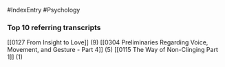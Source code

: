 #IndexEntry #Psychology

### Top 10 referring transcripts
[[0127 From Insight to Love]] (9)
[[0304 Preliminaries Regarding Voice, Movement, and Gesture - Part 4]] (5)
[[0115 The Way of Non-Clinging Part 1]] (1)


